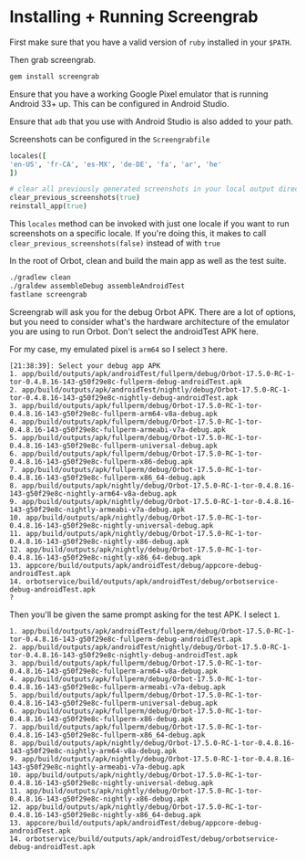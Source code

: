 # Installing + Running Screengrab 

First make sure that you have a valid version of `ruby` installed in your `$PATH`.

Then grab screengrab.
```bash
gem install screengrab 
```

Ensure that you have a working Google Pixel emulator that is running Android 33+ up. This can be
configured in Android Studio.

Ensure that `adb` that you use with Android Studio is also added to your path.

Screenshots can be configured in the `Screengrabfile` 

```ruby
locales([
'en-US', 'fr-CA', 'es-MX', 'de-DE', 'fa', 'ar', 'he'
])

# clear all previously generated screenshots in your local output directory before creating new ones
clear_previous_screenshots(true)
reinstall_app(true)
```

This `locales` method can be invoked with just one locale if you want to run screenshots on a specific 
locale. If you're doing this, it makes to call `clear_previous_screenshots(false)` instead of with `true`


In the root of Orbot, clean and build the main app as well as the test suite.
```bash
./gradlew clean
./graldew assembleDebug assembleAndroidTest
fastlane screengrab
```

Screengrab will ask you for the debug Orbot APK. There are a lot of options, but you need to consider
what's the hardware architecture of the emulator you are using to run Orbot. Don't select the 
androidTest APK here.

For my case, my emulated pixel is `arm64` so I select `3` here.
```
[21:38:39]: Select your debug app APK
1. app/build/outputs/apk/androidTest/fullperm/debug/Orbot-17.5.0-RC-1-tor-0.4.8.16-143-g50f29e8c-fullperm-debug-androidTest.apk
2. app/build/outputs/apk/androidTest/nightly/debug/Orbot-17.5.0-RC-1-tor-0.4.8.16-143-g50f29e8c-nightly-debug-androidTest.apk
3. app/build/outputs/apk/fullperm/debug/Orbot-17.5.0-RC-1-tor-0.4.8.16-143-g50f29e8c-fullperm-arm64-v8a-debug.apk
4. app/build/outputs/apk/fullperm/debug/Orbot-17.5.0-RC-1-tor-0.4.8.16-143-g50f29e8c-fullperm-armeabi-v7a-debug.apk
5. app/build/outputs/apk/fullperm/debug/Orbot-17.5.0-RC-1-tor-0.4.8.16-143-g50f29e8c-fullperm-universal-debug.apk
6. app/build/outputs/apk/fullperm/debug/Orbot-17.5.0-RC-1-tor-0.4.8.16-143-g50f29e8c-fullperm-x86-debug.apk
7. app/build/outputs/apk/fullperm/debug/Orbot-17.5.0-RC-1-tor-0.4.8.16-143-g50f29e8c-fullperm-x86_64-debug.apk
8. app/build/outputs/apk/nightly/debug/Orbot-17.5.0-RC-1-tor-0.4.8.16-143-g50f29e8c-nightly-arm64-v8a-debug.apk
9. app/build/outputs/apk/nightly/debug/Orbot-17.5.0-RC-1-tor-0.4.8.16-143-g50f29e8c-nightly-armeabi-v7a-debug.apk
10. app/build/outputs/apk/nightly/debug/Orbot-17.5.0-RC-1-tor-0.4.8.16-143-g50f29e8c-nightly-universal-debug.apk
11. app/build/outputs/apk/nightly/debug/Orbot-17.5.0-RC-1-tor-0.4.8.16-143-g50f29e8c-nightly-x86-debug.apk
12. app/build/outputs/apk/nightly/debug/Orbot-17.5.0-RC-1-tor-0.4.8.16-143-g50f29e8c-nightly-x86_64-debug.apk
13. appcore/build/outputs/apk/androidTest/debug/appcore-debug-androidTest.apk
14. orbotservice/build/outputs/apk/androidTest/debug/orbotservice-debug-androidTest.apk
?
```

Then you'll be given the same prompt asking for the test APK. I select `1`. 
```
1. app/build/outputs/apk/androidTest/fullperm/debug/Orbot-17.5.0-RC-1-tor-0.4.8.16-143-g50f29e8c-fullperm-debug-androidTest.apk
2. app/build/outputs/apk/androidTest/nightly/debug/Orbot-17.5.0-RC-1-tor-0.4.8.16-143-g50f29e8c-nightly-debug-androidTest.apk
3. app/build/outputs/apk/fullperm/debug/Orbot-17.5.0-RC-1-tor-0.4.8.16-143-g50f29e8c-fullperm-arm64-v8a-debug.apk
4. app/build/outputs/apk/fullperm/debug/Orbot-17.5.0-RC-1-tor-0.4.8.16-143-g50f29e8c-fullperm-armeabi-v7a-debug.apk
5. app/build/outputs/apk/fullperm/debug/Orbot-17.5.0-RC-1-tor-0.4.8.16-143-g50f29e8c-fullperm-universal-debug.apk
6. app/build/outputs/apk/fullperm/debug/Orbot-17.5.0-RC-1-tor-0.4.8.16-143-g50f29e8c-fullperm-x86-debug.apk
7. app/build/outputs/apk/fullperm/debug/Orbot-17.5.0-RC-1-tor-0.4.8.16-143-g50f29e8c-fullperm-x86_64-debug.apk
8. app/build/outputs/apk/nightly/debug/Orbot-17.5.0-RC-1-tor-0.4.8.16-143-g50f29e8c-nightly-arm64-v8a-debug.apk
9. app/build/outputs/apk/nightly/debug/Orbot-17.5.0-RC-1-tor-0.4.8.16-143-g50f29e8c-nightly-armeabi-v7a-debug.apk
10. app/build/outputs/apk/nightly/debug/Orbot-17.5.0-RC-1-tor-0.4.8.16-143-g50f29e8c-nightly-universal-debug.apk
11. app/build/outputs/apk/nightly/debug/Orbot-17.5.0-RC-1-tor-0.4.8.16-143-g50f29e8c-nightly-x86-debug.apk
12. app/build/outputs/apk/nightly/debug/Orbot-17.5.0-RC-1-tor-0.4.8.16-143-g50f29e8c-nightly-x86_64-debug.apk
13. appcore/build/outputs/apk/androidTest/debug/appcore-debug-androidTest.apk
14. orbotservice/build/outputs/apk/androidTest/debug/orbotservice-debug-androidTest.apk
```
